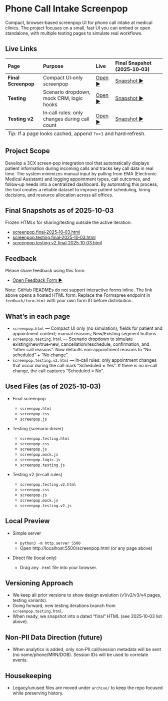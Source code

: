 # Phone Call Intake Screenpop

Compact, browser‑based screenpop UI for phone call intake at medical clinics. The project focuses on a small, fast UI you can embed or open standalone, with multiple testing pages to simulate real workflows.

## Live Links

<table>
  <thead>
    <tr>
      <th align="left">Page</th>
      <th align="left">Purpose</th>
      <th align="left">Live</th>
      <th align="left">Final Snapshot (2025‑10‑03)</th>
    </tr>
  </thead>
  <tbody>
    <tr>
      <td><strong>Final Screenpop</strong></td>
      <td>Compact UI‑only screenpop</td>
      <td><a href="https://samantha-durrant.github.io/phone-call-intake-tracker/screenpop.html" target="_blank" rel="noopener">Open ▶</a></td>
      <td><a href="https://samantha-durrant.github.io/phone-call-intake-tracker/screenpop.final-2025-10-03.html" target="_blank" rel="noopener">Snapshot ▶</a></td>
    </tr>
    <tr>
      <td><strong>Testing</strong></td>
      <td>Scenario dropdown, mock CRM, logic hooks</td>
      <td><a href="https://samantha-durrant.github.io/phone-call-intake-tracker/screenpop.testing.html" target="_blank" rel="noopener">Open ▶</a></td>
      <td><a href="https://samantha-durrant.github.io/phone-call-intake-tracker/screenpop.testing.final-2025-10-03.html" target="_blank" rel="noopener">Snapshot ▶</a></td>
    </tr>
    <tr>
      <td><strong>Testing v2</strong></td>
      <td>In‑call rules: only changes during call count</td>
      <td><a href="https://samantha-durrant.github.io/phone-call-intake-tracker/screenpop.testing.v2.html" target="_blank" rel="noopener">Open ▶</a></td>
      <td><a href="https://samantha-durrant.github.io/phone-call-intake-tracker/screenpop.testing.v2.final-2025-10-03.html" target="_blank" rel="noopener">Snapshot ▶</a></td>
    </tr>
  </tbody>
  <tfoot>
    <tr>
      <td colspan="4"><em>Tip:</em> If a page looks cached, append <code>?v=1</code> and hard‑refresh.</td>
    </tr>
  </tfoot>
  </table>

## Project Scope

Develop a 3CX screen‑pop integration tool that automatically displays patient information during incoming calls and tracks key call data in real time. The system minimizes manual input by pulling from EMA (Electronic Medical Assistant) and logging appointment types, call outcomes, and follow‑up needs into a centralized dashboard. By automating this process, the tool creates a reliable dataset to improve patient scheduling, hiring decisions, and resource allocation across all offices.

## Final Snapshots as of 2025‑10‑03

Frozen HTMLs for sharing/testing outside the active iteration:

- <a href="https://samantha-durrant.github.io/phone-call-intake-tracker/screenpop.final-2025-10-03.html" target="_blank" rel="noopener">screenpop.final‑2025‑10‑03.html</a>
- <a href="https://samantha-durrant.github.io/phone-call-intake-tracker/screenpop.testing.final-2025-10-03.html" target="_blank" rel="noopener">screenpop.testing.final‑2025‑10‑03.html</a>
- <a href="https://samantha-durrant.github.io/phone-call-intake-tracker/screenpop.testing.v2.final-2025-10-03.html" target="_blank" rel="noopener">screenpop.testing.v2.final‑2025‑10‑03.html</a>

## Feedback

Please share feedback using this form:

- <a href="https://docs.google.com/forms/d/e/1FAIpQLSeL0Jo3nNpOEfzw6ffi6e1jXw5Pm9ZfZ_ClJO4X4xXUQIt0zQ/viewform?usp=header" target="_blank" rel="noopener">Open Feedback Form ▶</a>

Note: GitHub READMEs do not support interactive forms inline. The link above opens a hosted HTML form. Replace the Formspree endpoint in `feedback/form.html` with your own form ID before distribution.

## What’s in each page

- `screenpop.html` — Compact UI only (no simulation); fields for patient and appointment context; manual reasons; New/Existing segment buttons.
- `screenpop.testing.html` — Scenario dropdown to simulate existing/new/true‑new, cancellation/reschedule, confirmation, and “other call reasons”. Now defaults non‑appointment reasons to “No scheduled” + “No change”.
- `screenpop.testing.v2.html` — In‑call rules: only appointment changes that occur during the call mark “Scheduled = Yes”. If there is no in‑call change, the call captures “Scheduled = No”.

## Used Files (as of 2025‑10‑03)

- Final screenpop
  - `screenpop.html`
  - `screenpop.css`
  - `screenpop.js`

- Testing (scenario driver)
  - `screenpop.testing.html`
  - `screenpop.css`
  - `screenpop.js`
  - `screenpop.mock.js`
  - `screenpop.logic.js`
  - `screenpop.testing.js`

- Testing v2 (in‑call rules)
  - `screenpop.testing.v2.html`
  - `screenpop.css`
  - `screenpop.js`
  - `screenpop.mock.js`
  - `screenpop.testing.v2.js`

## Local Preview

- Simple server
  - `python3 -m http.server 5500`
  - Open http://localhost:5500/screenpop.html (or any page above)

- Direct file (local only)
  - Drag any `.html` file into your browser.

## Versioning Approach

- We keep all prior versions to show design evolution (v1/v2/v3/v4 pages, testing variants).
- Going forward, new testing iterations branch from `screenpop.testing.html`.
- When ready, we snapshot into a dated “final” HTML (see 2025‑10‑03 list above).

## Non‑PII Data Direction (future)

- When analytics is added, only non‑PII call/session metadata will be sent (no name/phone/MRN/DOB). Session IDs will be used to correlate events.

## Housekeeping

- Legacy/unused files are moved under `archive/` to keep the repo focused while preserving history.
